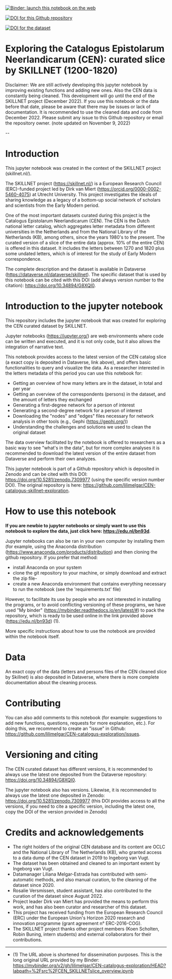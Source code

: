 [![Binder: launch this notebook on the web](https://mybinder.org/badge_logo.svg)](https://mybinder.org/v2/gh/lilimelgar/CEN-catalogus-exploration/HEAD?labpath=%2Fsrc%2FCEN_SKILLNETslice_overview.ipynb)

[![DOI for this Github repository](https://zenodo.org/badge/DOI/10.5281/zenodo.7309978.svg)](https://doi.org/10.5281/zenodo.7309978)

[![DOI for the dataset](<https://img.shields.io/badge/Dataverse DOI-10.34894/G8XQI0-orange>)](https://dataverse.nl/dataset.xhtml?persistentId=doi:10.34894/G8XQI0)


# Exploring the Catalogus Epistolarum Neerlandicarum (CEN): curated slice by SKILLNET (1200-1820)

Disclaimer: We are still actively developing this jupyter notebook by improving existing functions and adding new ones. Also the CEN data is constantly being cleaned. This development will go until the end of the SKILLNET project (December 2022). If you use this notebook or the data before that date, please be aware that there may be issues or lack of documentation. It is recommended to use the cleaned data and code from December 2022.
Please submit any issue to this Github repository or email the repository owner.
(note updated on November 9, 2022)

--

# Introduction

This jupyter notebook was created in the context of the SKILLNET project (skillnet.nl/). 

The SKILLNET project (https://skillnet.nl/) is a European Research Council (ERC)-funded project led by Dirk van Miert (https://orcid.org/0000-0002-5460-4075) at Utrecht University. This project investigates the ideals of sharing knowledge as a legacy of a bottom-up social network of scholars and scientists from the Early Modern period.

One of the most important datasets curated during this project is the Catalogus Epistolarum Neerlandicarum (CEN). The CEN is the Dutch national letter catalog, which aggregates letter metadata from different universities in the Netherlands and from the National Library of the Netherlands (KB), among others, since the years 1980's to the present. The curated version of a slice of the entire data (approx. 10% of the entire CEN) is offered in this dataset. It includes the letters between 1270 and 1820 plus some undated letters, which is of interest for the study of Early Modern correspondence.

The complete description and the dataset is available in Dataverse (https://dataverse.nl/dataverse/skillnet). The specific dataset that is used by this notebook can be cited with this DOI (add always version number to the citation): https://doi.org/10.34894/G8XQI0.

# Introduction to the jupyter notebook

This repository includes the jupyter notebook that was created for exploring the CEN curated dataset by SKILLNET. 

Jupyter notebooks (https://jupyter.org/) are web environments where code can be written and executed, and it is not only code, but it also allows the integration of narrative text.

This notebook provides access to the latest version of the CEN catalog slice (a exact copy is deposited in Dataverse, link above), and offers basic functionalities to query and visualize the data. As a researcher interested in the letters metadata of this period you can use this notebook for:

- Getting an overview of how many letters are in the dataset, in total and per year
- Getting an overview of the correspondents (persons) in the dataset, and the amount of letters they exchanged
- Generating a first-degree network for a person of interest
- Generating a second-degree network for a person of interest
- Downloading the "nodes" and "edges" files necessary for network analysis in other tools (e.g., Gephi (https://gephi.org/))
- Understanding the challenges and solutions we used to clean the original dataset

The data overview facilitated by the notebook is offered to researchers as a basic way to see "what's in the data", but for more complex analyses it is recommended to download the latest version of the entire dataset from Dataverse and perform their own analyzes.

This jupyter notebook is part of a Github repository which is deposited in Zenodo and can be cited with this DOI: https://doi.org/10.5281/zenodo.7309977 (using the specific version number DOI). The original repository is here: https://github.com/lilimelgar/CEN-catalogus-skillnet-exploration.


# How to use this notebook

**If you are newbie to jupyter notebooks or simply want to use this notebook to explore the data, just click here: https://edu.nl/bn93d**.

Jupyter notebooks can also be ran in your own computer by installing them (for example, using the Anaconda distribution (https://www.anaconda.com/products/distribution) and then cloning the github repository. If you prefer that method:
- install Anaconda on your system
- clone the git repository to your machine, or simply download and extract the zip file-
- create a new Anaconda environment that contains everything necessary to run the notebook (see the 'requirements.txt' file) 

However, to facilitate its use by people who are not interested in installing the programs, or to avoid conflicting versioning of these programs, we have used "My binder" (https://mybinder.readthedocs.io/en/latest/#) to pack the repository, which is ready to be used online in the link provided above (https://edu.nl/bn93d) (1).

More specific instructions about how to use the notebook are provided within the notebook itself.

# Data

An exact copy of the data (letters and persons files of the CEN cleaned slice by Skillnet) is also deposited in Dataverse, where there is more complete documentation about the cleaning process.

# Contributing

You can also add comments to this notebook (for example: suggestions to add new functions, questions, requests for more explanation, etc.). For doing this, we recommend to create an "issue" in Github: https://github.com/lilimelgar/CEN-catalogus-exploration/issues.

# Versioning and citing

The CEN curated dataset has different versions, it is recommended to always use the latest one deposited from the Dataverse repository: https://doi.org/10.34894/G8XQI0.

The jupyter notebook also has versions. Likewise, it is recommended to always use the latest one deposited in Zenodo: https://doi.org/10.5281/zenodo.7309977 (this DOI provides access to all the versions, if you need to cite a specific version, including the latest one, copy the DOI of the version provided in Zenodo)

# Credits and acknowledgements

- The right holders of the original CEN database and its content are OCLC and the National Library of The Netherlands (KB), who granted access to a data dump of the CEN dataset in 2019 to Ingeborg van Vugt.
- The dataset has been obtained and cleaned to an important extent by Ingeborg van Vugt.
- Datamanager Liliana Melgar-Estrada has contributed with semi-automatic methods, and also manual curation, to the cleaning of the dataset since 2020.
- Rosalie Versmissen, student assistant, has also contributed to the curation of the dataset since August 2022.
- Project leader Dirk van Miert has provided the means to perform this work, and has also been curator and researcher of this dataset.
- This project has received funding from the European Research Council (ERC) under the European Union's Horizon 2020 research and innovation programme (grant agreement n° ERC-2016-COG).
- The SKILLNET project thanks other project members (Koen Scholten, Robin Buning, intern students) and external collaborators for their contributions.



---
- (1) The URL above is shortened for dissemination purposes. This is the long original URL provided by my Binder: https://mybinder.org/v2/gh/lilimelgar/CEN-catalogus-exploration/HEAD?labpath=%2Fsrc%2FCEN_SKILLNETslice_overview.ipynb